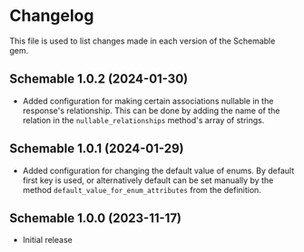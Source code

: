 # Changelog
This file is used to list changes made in each version of the Schemable gem.

## Schemable 1.0.2 (2024-01-30)

* Added configuration for making certain associations nullable in the response's relationship. This can be done by adding the name of the relation in the `nullable_relationships` method's array of strings.

## Schemable 1.0.1 (2024-01-29)

* Added configuration for changing the default value of enums. By default first key is used, or alternatively default can be set manually by the method `default_value_for_enum_attributes` from the definition.

## Schemable 1.0.0 (2023-11-17)

* Initial release
